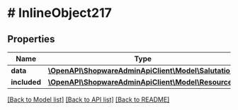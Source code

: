 # # InlineObject217

## Properties

Name | Type | Description | Notes
------------ | ------------- | ------------- | -------------
**data** | [**\OpenAPI\ShopwareAdminApiClient\Model\Salutation**](Salutation.md) |  | [optional]
**included** | [**\OpenAPI\ShopwareAdminApiClient\Model\Resource[]**](Resource.md) |  | [optional]

[[Back to Model list]](../../README.md#models) [[Back to API list]](../../README.md#endpoints) [[Back to README]](../../README.md)
